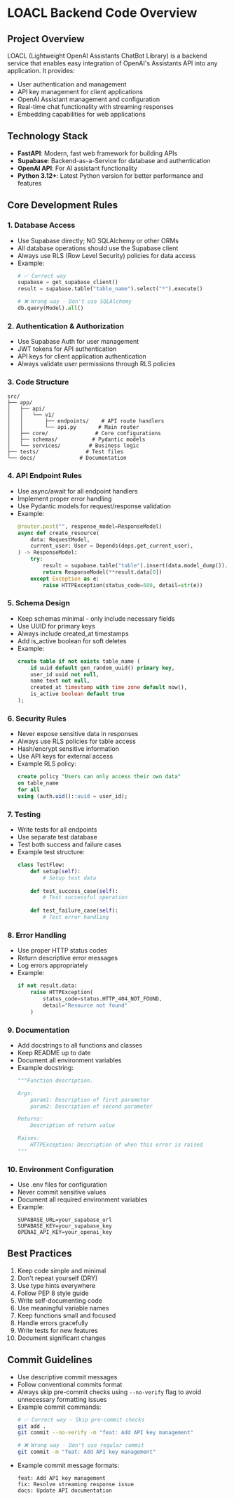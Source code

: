 # LOACL Backend Code Overview

## Project Overview

LOACL (Lightweight OpenAI Assistants ChatBot Library) is a backend service that enables easy integration of OpenAI's Assistants API into any application. It provides:

- User authentication and management
- API key management for client applications
- OpenAI Assistant management and configuration
- Real-time chat functionality with streaming responses
- Embedding capabilities for web applications

## Technology Stack

- **FastAPI**: Modern, fast web framework for building APIs
- **Supabase**: Backend-as-a-Service for database and authentication
- **OpenAI API**: For AI assistant functionality
- **Python 3.12+**: Latest Python version for better performance and features

## Core Development Rules

### 1. Database Access

- Use Supabase directly; NO SQLAlchemy or other ORMs
- All database operations should use the Supabase client
- Always use RLS (Row Level Security) policies for data access
- Example:
  ```python
  # ✅ Correct way
  supabase = get_supabase_client()
  result = supabase.table("table_name").select("*").execute()

  # ❌ Wrong way - Don't use SQLAlchemy
  db.query(Model).all()
  ```

### 2. Authentication & Authorization

- Use Supabase Auth for user management
- JWT tokens for API authentication
- API keys for client application authentication
- Always validate user permissions through RLS policies

### 3. Code Structure

```
src/
├── app/
│   ├── api/
│   │   └── v1/
│   │       ├── endpoints/    # API route handlers
│   │       └── api.py       # Main router
│   ├── core/               # Core configurations
│   ├── schemas/           # Pydantic models
│   └── services/         # Business logic
├── tests/               # Test files
└── docs/              # Documentation
```

### 4. API Endpoint Rules

- Use async/await for all endpoint handlers
- Implement proper error handling
- Use Pydantic models for request/response validation
- Example:
  ```python
  @router.post("", response_model=ResponseModel)
  async def create_resource(
      data: RequestModel,
      current_user: User = Depends(deps.get_current_user),
  ) -> ResponseModel:
      try:
          result = supabase.table("table").insert(data.model_dump()).execute()
          return ResponseModel(**result.data[0])
      except Exception as e:
          raise HTTPException(status_code=500, detail=str(e))
  ```

### 5. Schema Design

- Keep schemas minimal - only include necessary fields
- Use UUID for primary keys
- Always include created_at timestamps
- Add is_active boolean for soft deletes
- Example:
  ```sql
  create table if not exists table_name (
      id uuid default gen_random_uuid() primary key,
      user_id uuid not null,
      name text not null,
      created_at timestamp with time zone default now(),
      is_active boolean default true
  );
  ```

### 6. Security Rules

- Never expose sensitive data in responses
- Always use RLS policies for table access
- Hash/encrypt sensitive information
- Use API keys for external access
- Example RLS policy:
  ```sql
  create policy "Users can only access their own data"
  on table_name
  for all
  using (auth.uid()::uuid = user_id);
  ```

### 7. Testing

- Write tests for all endpoints
- Use separate test database
- Test both success and failure cases
- Example test structure:
  ```python
  class TestFlow:
      def setup(self):
          # Setup test data
          
      def test_success_case(self):
          # Test successful operation
          
      def test_failure_case(self):
          # Test error handling
  ```

### 8. Error Handling

- Use proper HTTP status codes
- Return descriptive error messages
- Log errors appropriately
- Example:
  ```python
  if not result.data:
      raise HTTPException(
          status_code=status.HTTP_404_NOT_FOUND,
          detail="Resource not found"
      )
  ```

### 9. Documentation

- Add docstrings to all functions and classes
- Keep README up to date
- Document all environment variables
- Example docstring:
  ```python
  """Function description.

  Args:
      param1: Description of first parameter
      param2: Description of second parameter

  Returns:
      Description of return value

  Raises:
      HTTPException: Description of when this error is raised
  """
  ```

### 10. Environment Configuration

- Use .env files for configuration
- Never commit sensitive values
- Document all required environment variables
- Example:
  ```env
  SUPABASE_URL=your_supabase_url
  SUPABASE_KEY=your_supabase_key
  OPENAI_API_KEY=your_openai_key
  ```

## Best Practices

1. Keep code simple and minimal
2. Don't repeat yourself (DRY)
3. Use type hints everywhere
4. Follow PEP 8 style guide
5. Write self-documenting code
6. Use meaningful variable names
7. Keep functions small and focused
8. Handle errors gracefully
9. Write tests for new features
10. Document significant changes

## Commit Guidelines

- Use descriptive commit messages
- Follow conventional commits format
- Always skip pre-commit checks using `--no-verify` flag to avoid unnecessary formatting issues
- Example commit commands:
  ```bash
  # ✅ Correct way - Skip pre-commit checks
  git add .
  git commit --no-verify -m "feat: Add API key management"
  
  # ❌ Wrong way - Don't use regular commit
  git commit -m "feat: Add API key management"
  ```
- Example commit message formats:
  ```
  feat: Add API key management
  fix: Resolve streaming response issue
  docs: Update API documentation
  ``` 